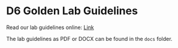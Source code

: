 # D6 Golden Lab Guidelines

Read our lab guidelines online: [Link](https://ecodynizw.github.io/D6-Guidelines/)

The lab guidelines as PDF or DOCX can be found in the `docs` folder.

